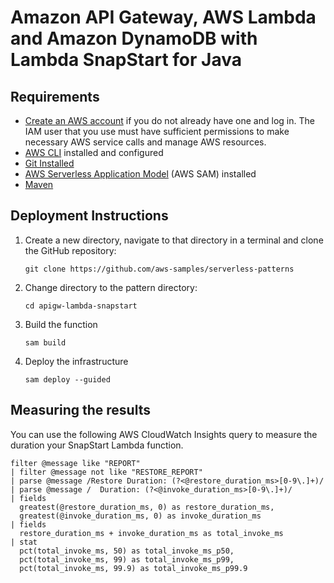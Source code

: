 # Amazon API Gateway, AWS Lambda and Amazon DynamoDB with Lambda SnapStart for Java

## Requirements

* [Create an AWS account](https://portal.aws.amazon.com/gp/aws/developer/registration/index.html) if you do not already have one and log in. The IAM user that you use must have sufficient permissions to make necessary AWS service calls and manage AWS resources.
* [AWS CLI](https://docs.aws.amazon.com/cli/latest/userguide/install-cliv2.html) installed and configured
* [Git Installed](https://git-scm.com/book/en/v2/Getting-Started-Installing-Git)
* [AWS Serverless Application Model](https://docs.aws.amazon.com/serverless-application-model/latest/developerguide/serverless-sam-cli-install.html) (AWS SAM) installed
* [Maven](https://maven.apache.org/)

## Deployment Instructions

1. Create a new directory, navigate to that directory in a terminal and clone the GitHub repository:
    ``` 
    git clone https://github.com/aws-samples/serverless-patterns
    ```
2. Change directory to the pattern directory:
    ```
    cd apigw-lambda-snapstart
    ```
3. Build the function
    ```
    sam build
    ```
4. Deploy the infrastructure
    ```
    sam deploy --guided
    ```

## Measuring the results

You can use the following AWS CloudWatch Insights query to measure the duration your SnapStart Lambda function.

```
filter @message like "REPORT"
| filter @message not like "RESTORE_REPORT"
| parse @message /Restore Duration: (?<@restore_duration_ms>[0-9\.]+)/
| parse @message /	Duration: (?<@invoke_duration_ms>[0-9\.]+)/
| fields
  greatest(@restore_duration_ms, 0) as restore_duration_ms,
  greatest(@invoke_duration_ms, 0) as invoke_duration_ms
| fields
  restore_duration_ms + invoke_duration_ms as total_invoke_ms
| stat
  pct(total_invoke_ms, 50) as total_invoke_ms_p50,
  pct(total_invoke_ms, 99) as total_invoke_ms_p99,
  pct(total_invoke_ms, 99.9) as total_invoke_ms_p99.9
```